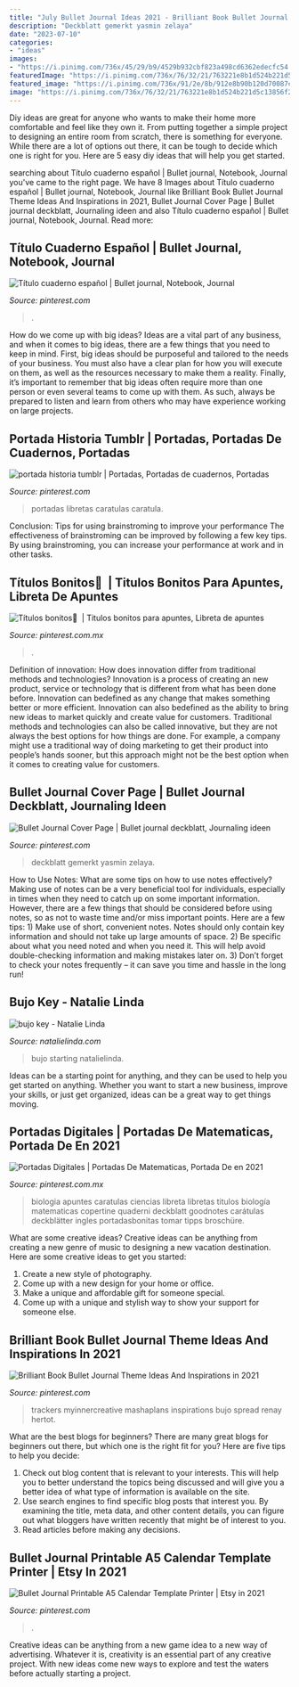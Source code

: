```yaml
---
title: "July Bullet Journal Ideas 2021 - Brilliant Book Bullet Journal Theme Ideas And Inspirations In 2021"
description: "Deckblatt gemerkt yasmin zelaya"
date: "2023-07-10"
categories:
- "ideas"
images:
- "https://i.pinimg.com/736x/45/29/b9/4529b932cbf823a498cd6362edecfc54.jpg"
featuredImage: "https://i.pinimg.com/736x/76/32/21/763221e8b1d524b221d5c13856f24668.jpg"
featured_image: "https://i.pinimg.com/736x/91/2e/8b/912e8b90b120d70087ccda3ab89d8bf0.jpg"
image: "https://i.pinimg.com/736x/76/32/21/763221e8b1d524b221d5c13856f24668.jpg"
---
```



Diy ideas are great for anyone who wants to make their home more comfortable and feel like they own it. From putting together a simple project to designing an entire room from scratch, there is something for everyone. While there are a lot of options out there, it can be tough to decide which one is right for you. Here are 5 easy diy ideas that will help you get started.

	

		
searching about Título cuaderno español | Bullet journal, Notebook, Journal you've came to the right page. We have 8 Images about Título cuaderno español | Bullet journal, Notebook, Journal like Brilliant Book Bullet Journal Theme Ideas And Inspirations in 2021, Bullet Journal Cover Page | Bullet journal deckblatt, Journaling ideen and also Título cuaderno español | Bullet journal, Notebook, Journal. Read more:
		
    
## Título Cuaderno Español | Bullet Journal, Notebook, Journal

<img loading=lazy src="https://i.pinimg.com/736x/27/b5/c9/27b5c9a0c7a388ba1c617e15445702e0.jpg" onerror="this.onerror=null;this.src='https://tse3.mm.bing.net/th?id=OIP.B65fE-BOR4chtlCryJgmhwHaJ3&amp;pid=15.1';" alt="Título cuaderno español | Bullet journal, Notebook, Journal">

_Source: pinterest.com_

>. 

	

How do we come up with big ideas?
Ideas are a vital part of any business, and when it comes to big ideas, there are a few things that you need to keep in mind. First, big ideas should be purposeful and tailored to the needs of your business. You must also have a clear plan for how you will execute on them, as well as the resources necessary to make them a reality. Finally, it’s important to remember that big ideas often require more than one person or even several teams to come up with them. As such, always be prepared to listen and learn from others who may have experience working on large projects.

    
## Portada Historia Tumblr | Portadas, Portadas De Cuadernos, Portadas

<img loading=lazy src="https://i.pinimg.com/736x/76/32/21/763221e8b1d524b221d5c13856f24668.jpg" onerror="this.onerror=null;this.src='https://tse3.mm.bing.net/th?id=OIP.JpUaJcyVZEtsKcpSTqC5UgHaNJ&amp;pid=15.1';" alt="portada historia tumblr | Portadas, Portadas de cuadernos, Portadas">

_Source: pinterest.com_

>portadas libretas caratulas caratula. 

	

Conclusion: Tips for using brainstroming to improve your performance
The effectiveness of brainstroming can be improved by following a few key tips. By using brainstroming, you can increase your performance at work and in other tasks.

    
## Títulos Bonitos🥰 ️ | Titulos Bonitos Para Apuntes, Libreta De Apuntes

<img loading=lazy src="https://i.pinimg.com/736x/a4/fa/9e/a4fa9ee0e8d95516715f1c3fd9277dc5.jpg" onerror="this.onerror=null;this.src='https://tse2.mm.bing.net/th?id=OIP.VZHzbAMZlQ85BeaDnkQFqwHaHa&amp;pid=15.1';" alt="Títulos bonitos🥰 ️ | Titulos bonitos para apuntes, Libreta de apuntes">

_Source: pinterest.com.mx_

>. 

	

Definition of innovation: How does innovation differ from traditional methods and technologies?
Innovation is a process of creating an new product, service or technology that is different from what has been done before. Innovation can bedefined as any change that makes something better or more efficient. Innovation can also bedefined as the ability to bring new ideas to market quickly and create value for customers. 
Traditional methods and technologies can also be called innovative, but they are not always the best options for how things are done. For example, a company might use a traditional way of doing marketing to get their product into people’s hands sooner, but this approach might not be the best option when it comes to creating value for customers.

    
## Bullet Journal Cover Page | Bullet Journal Deckblatt, Journaling Ideen

<img loading=lazy src="https://i.pinimg.com/736x/45/29/b9/4529b932cbf823a498cd6362edecfc54.jpg" onerror="this.onerror=null;this.src='https://tse3.mm.bing.net/th?id=OIP.OiMIiY4wZxEN6fdI2d9SsQHaJ3&amp;pid=15.1';" alt="Bullet Journal Cover Page | Bullet journal deckblatt, Journaling ideen">

_Source: pinterest.com_

>deckblatt gemerkt yasmin zelaya. 

	

How to Use Notes: What are some tips on how to use notes effectively?
Making use of notes can be a very beneficial tool for individuals, especially in times when they need to catch up on some important information. However, there are a few things that should be considered before using notes, so as not to waste time and/or miss important points. Here are a few tips: 1) Make use of short, convenient notes. Notes should only contain key information and should not take up large amounts of space. 2) Be specific about what you need noted and when you need it. This will help avoid double-checking information and making mistakes later on. 3) Don’t forget to check your notes frequently – it can save you time and hassle in the long run!

    
## Bujo Key - Natalie Linda

<img loading=lazy src="https://natalielinda.com/wp-content/uploads/2018/05/bujo-key.png" onerror="this.onerror=null;this.src='https://tse3.mm.bing.net/th?id=OIP.sd5zgGVQz0DnnpWCiZq4EgHaLN&amp;pid=15.1';" alt="bujo key - Natalie Linda">

_Source: natalielinda.com_

>bujo starting natalielinda. 

	

Ideas can be a starting point for anything, and they can be used to help you get started on anything. Whether you want to start a new business, improve your skills, or just get organized, ideas can be a great way to get things moving.

    
## Portadas Digitales | Portadas De Matematicas, Portada De En 2021

<img loading=lazy src="https://i.pinimg.com/736x/b5/f5/02/b5f5020e20180bbb9267d797aaa644df.jpg" onerror="this.onerror=null;this.src='https://tse2.mm.bing.net/th?id=OIP.yppI_DrtSF8EIVulC2EXCwAAAA&amp;pid=15.1';" alt="Portadas Digitales | Portadas De Matematicas, Portada De en 2021">

_Source: pinterest.com.mx_

>biologia apuntes caratulas ciencias libreta libretas titulos biología matematicas copertine quaderni deckblatt goodnotes carátulas deckblätter ingles portadasbonitas tomar tipps broschüre. 

	

What are some creative ideas?
Creative ideas can be anything from creating a new genre of music to designing a new vacation destination. Here are some creative ideas to get you started: 
1. Create a new style of photography.
2. Come up with a new design for your home or office.
3. Make a unique and affordable gift for someone special.
4. Come up with a unique and stylish way to show your support for someone else.

    
## Brilliant Book Bullet Journal Theme Ideas And Inspirations In 2021

<img loading=lazy src="https://i.pinimg.com/736x/91/2e/8b/912e8b90b120d70087ccda3ab89d8bf0.jpg" onerror="this.onerror=null;this.src='https://tse1.mm.bing.net/th?id=OIP.2cWpYI5sJL9ePiB-8dioKwHaHa&amp;pid=15.1';" alt="Brilliant Book Bullet Journal Theme Ideas And Inspirations in 2021">

_Source: pinterest.com_

>trackers myinnercreative mashaplans inspirations bujo spread renay hertot. 

	

What are the best blogs for beginners?
There are many great blogs for beginners out there, but which one is the right fit for you? Here are five tips to help you decide: 
1. Check out blog content that is relevant to your interests. This will help you to better understand the topics being discussed and will give you a better idea of what type of information is available on the site. 
2. Use search engines to find specific blog posts that interest you. By examining the title, meta data, and other content details, you can figure out what bloggers have written recently that might be of interest to you. 
3. Read articles before making any decisions.

    
## Bullet Journal Printable A5 Calendar Template Printer | Etsy In 2021

<img loading=lazy src="https://i.pinimg.com/736x/f1/79/0d/f1790d36a497811ac112d401583a42d9.jpg" onerror="this.onerror=null;this.src='https://tse4.mm.bing.net/th?id=OIP.U08UXhNY0zMGZktYjIbX4QHaJ4&amp;pid=15.1';" alt="Bullet Journal Printable A5 Calendar Template Printer | Etsy in 2021">

_Source: pinterest.com_

>. 

	

Creative ideas can be anything from a new game idea to a new way of advertising. Whatever it is, creativity is an essential part of any creative project. With new ideas come new ways to explore and test the waters before actually starting a project.

